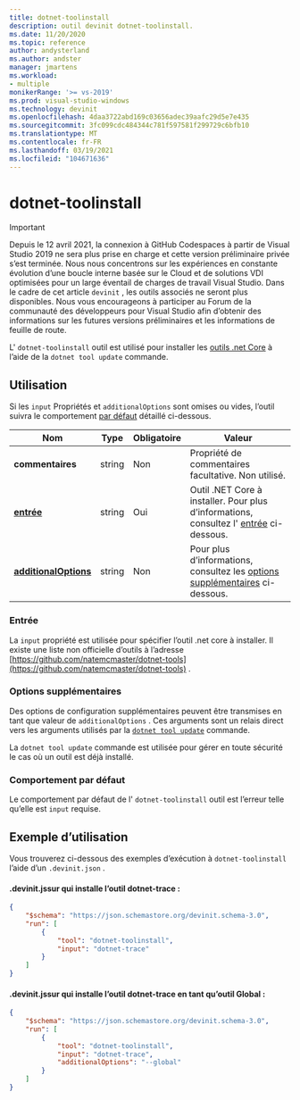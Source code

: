```yaml
---
title: dotnet-toolinstall
description: outil devinit dotnet-toolinstall.
ms.date: 11/20/2020
ms.topic: reference
author: andysterland
ms.author: andster
manager: jmartens
ms.workload:
- multiple
monikerRange: '>= vs-2019'
ms.prod: visual-studio-windows
ms.technology: devinit
ms.openlocfilehash: 4daa3722abd169c03656adec39aafc29d5e7e435
ms.sourcegitcommit: 3fc099cdc484344c781f597581f299729c6bfb10
ms.translationtype: MT
ms.contentlocale: fr-FR
ms.lasthandoff: 03/19/2021
ms.locfileid: "104671636"
---
```

# <a name="dotnet-toolinstall"></a>dotnet-toolinstall

> [!IMPORTANT]
> Depuis le 12 avril 2021, la connexion à GitHub Codespaces à partir de Visual Studio 2019 ne sera plus prise en charge et cette version préliminaire privée s’est terminée. Nous nous concentrons sur les expériences en constante évolution d’une boucle interne basée sur le Cloud et de solutions VDI optimisées pour un large éventail de charges de travail Visual Studio. Dans le cadre de cet article `devinit` , les outils associés ne seront plus disponibles. Nous vous encourageons à participer au Forum de la communauté des développeurs pour Visual Studio afin d’obtenir des informations sur les futures versions préliminaires et les informations de feuille de route.

L' `dotnet-toolinstall` outil est utilisé pour installer les [outils .net Core](https://dotnet.microsoft.com/) à l’aide de la `dotnet tool update` commande.

## <a name="usage"></a>Utilisation

Si les `input` Propriétés et `additionalOptions` sont omises ou vides, l’outil suivra le comportement [par défaut](#default-behavior) détaillé ci-dessous.

| Nom                                             | Type   | Obligatoire | Valeur                                                                 |
|--------------------------------------------------|--------|----------|-----------------------------------------------------------------------|
| **commentaires**                                     | string | Non       | Propriété de commentaires facultative. Non utilisé.                                 |
| [**entrée**](#input)                              | string | Oui      | Outil .NET Core à installer. Pour plus d’informations, consultez l' [entrée](#input) ci-dessous. |
| [**additionalOptions**](#additional-options)     | string | Non       | Pour plus d’informations, consultez les [options supplémentaires](#additional-options) ci-dessous.      |

### <a name="input"></a>Entrée

La `input` propriété est utilisée pour spécifier l’outil .net core à installer. Il existe une liste non officielle d’outils à l’adresse [https://github.com/natemcmaster/dotnet-tools](https://github.com/natemcmaster/dotnet-tools) .

### <a name="additional-options"></a>Options supplémentaires

Des options de configuration supplémentaires peuvent être transmises en tant que valeur de `additionalOptions` . Ces arguments sont un relais direct vers les arguments utilisés par la [`dotnet tool update`](/dotnet/core/tools/global-tools#update-a-tool) commande.

La `dotnet tool update` commande est utilisée pour gérer en toute sécurité le cas où un outil est déjà installé.

### <a name="default-behavior"></a>Comportement par défaut

Le comportement par défaut de l' `dotnet-toolinstall` outil est l’erreur telle qu’elle est `input` requise.

## <a name="example-usage"></a>Exemple d’utilisation
Vous trouverez ci-dessous des exemples d’exécution à `dotnet-toolinstall` l’aide d’un `.devinit.json` .

#### <a name="devinitjson-that-will-install-the-dotnet-trace-tool"></a>.devinit.jssur qui installe l’outil dotnet-trace :
```json
{
    "$schema": "https://json.schemastore.org/devinit.schema-3.0",
    "run": [
        {
            "tool": "dotnet-toolinstall",
            "input": "dotnet-trace"
        }
    ]
}
```

#### <a name="devinitjson-that-will-install-the-dotnet-trace-tool-as-a-global-tool"></a>.devinit.jssur qui installe l’outil dotnet-trace en tant qu’outil Global :
```json
{
    "$schema": "https://json.schemastore.org/devinit.schema-3.0",
    "run": [
        {
            "tool": "dotnet-toolinstall",
            "input": "dotnet-trace",
            "additionalOptions": "--global"
        }
    ]
}
```